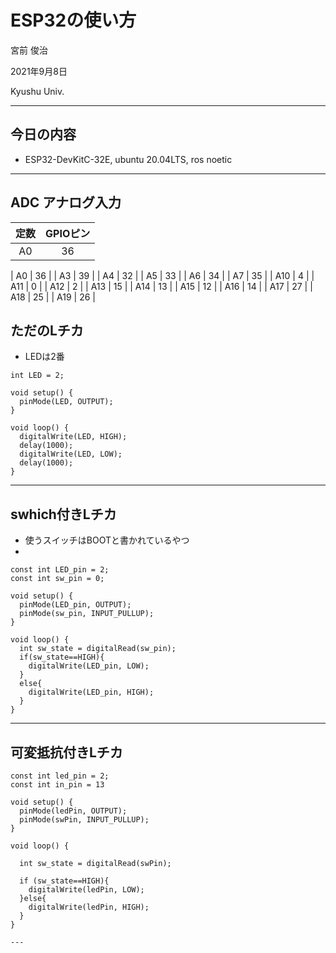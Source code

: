 # ESP32の使い方

宮前 俊治

2021年9月8日

Kyushu Univ. 

---

## 今日の内容

* ESP32-DevKitC-32E, ubuntu 20.04LTS, ros noetic

---

## ADC アナログ入力

| 定数 | GPIOピン |
| :---: | :---: |
| A0 | 36 |

| A0 | 36 |
| A3 | 39 |
| A4 | 32 |
| A5 | 33 |
| A6 | 34 |
| A7 | 35 |
| A10 | 4 |
| A11 | 0 |
| A12 | 2 |
| A13	| 15 |
| A14	| 13 |
| A15	| 12 |
| A16	| 14 |
| A17	| 27 |
| A18	| 25 |
| A19	| 26  |



## ただのLチカ


* LEDは2番

```arduino 
int LED = 2;

void setup() {
  pinMode(LED, OUTPUT);
}

void loop() {
  digitalWrite(LED, HIGH);
  delay(1000);
  digitalWrite(LED, LOW);
  delay(1000);
}
```

--- 

## swhich付きLチカ

* 使うスイッチはBOOTと書かれているやつ
* 
```arduino
const int LED_pin = 2;
const int sw_pin = 0;

void setup() {
  pinMode(LED_pin, OUTPUT);
  pinMode(sw_pin, INPUT_PULLUP);
}

void loop() {
  int sw_state = digitalRead(sw_pin);
  if(sw_state==HIGH){
    digitalWrite(LED_pin, LOW);
  }
  else{
    digitalWrite(LED_pin, HIGH);
  }
}
```

---

## 可変抵抗付きLチカ

```arduino
const int led_pin = 2; 
const int in_pin = 13
 
void setup() {
  pinMode(ledPin, OUTPUT);
  pinMode(swPin, INPUT_PULLUP);
}
 
void loop() {
 
  int sw_state = digitalRead(swPin);
 
  if (sw_state==HIGH){ 
    digitalWrite(ledPin, LOW); 
  }else{
    digitalWrite(ledPin, HIGH); 
  }
}

---
